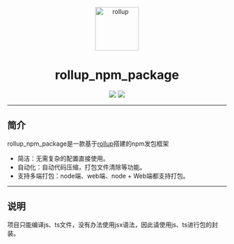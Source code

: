  <p align="center">
    <a href="https://vuejs.org" target="_blank">
        <img width="100" src="https://camo.githubusercontent.com/18dbecadeff3c8e810783e10440359c9eeb3edb0cd796ae2eaf52f695a27365e/68747470733a2f2f726f6c6c75706a732e6f72672f726f6c6c75702d6c6f676f2e737667" alt="rollup">
    </a>
</p>

<h1 align="center">
  rollup_npm_package
</h1>


<p align="center">
  <img src="https://img.shields.io/badge/Typescript-^5.1.3-blue" />
  <img src="https://img.shields.io/badge/rollup-^3.25.1-red" />
</p>

---
简介
---

rollup_npm_package是一款基于[rollup](https://github.com/rollup/rollup)搭建的npm发包框架
- 简洁：无需复杂的配置直接使用。
- 自动化：自动代码压缩，打包文件清除等功能。
- 支持多端打包：node端、web端、node + Web端都支持打包。

---
说明
---
项目只能编译js、ts文件，没有办法使用jsx语法，因此请使用js、ts进行包的封装。
